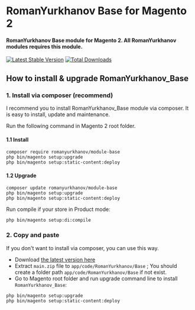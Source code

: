 # RomanYurkhanov Base for Magento 2
#### RomanYurkhanov Base module for Magento 2. All RomanYurkhanov modules requires this module.

[![Latest Stable Version](http://poser.pugx.org/romanyurkhanov/module-base/v)](https://packagist.org/packages/romanyurkhanov/module-base)
[![Total Downloads](http://poser.pugx.org/romanyurkhanov/module-base/downloads)](https://packagist.org/packages/romanyurkhanov/module-base)

## How to install & upgrade RomanYurkhanov_Base

### 1. Install via composer (recommend)

I recommend you to install RomanYurkhanov_Base module via composer. It is easy to install, update and maintenance.

Run the following command in Magento 2 root folder.

#### 1.1 Install

```
composer require romanyurkhanov/module-base
php bin/magento setup:upgrade
php bin/magento setup:static-content:deploy
```

#### 1.2 Upgrade

```
composer update romanyurkhanov/module-base
php bin/magento setup:upgrade
php bin/magento setup:static-content:deploy
```

Run compile if your store in Product mode:

```
php bin/magento setup:di:compile
```

### 2. Copy and paste

If you don't want to install via composer, you can use this way. 

- Download [the latest version here](https://github.com/Roma-Roman/magento-2-Roman-Yurkhanov-base/archive/main.zip)
- Extract `main.zip` file to `app/code/RomanYurkhanov/Base` ; You should create a folder path `app/code/RomanYurkhanov/Base` if not exist.
- Go to Magento root folder and run upgrade command line to install `RomanYurkhanov_Base`:

```
php bin/magento setup:upgrade
php bin/magento setup:static-content:deploy
```
